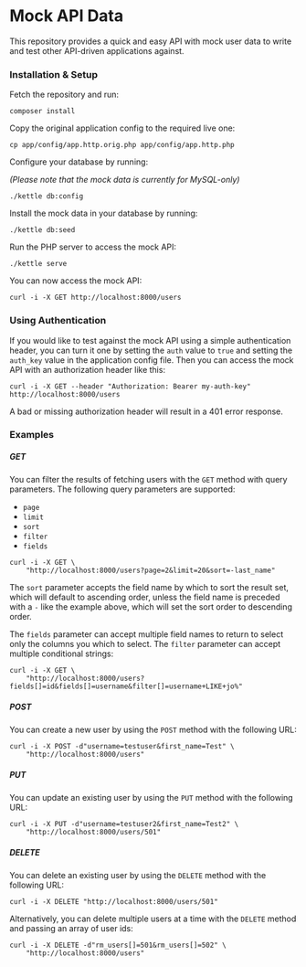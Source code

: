 # Mock API Data

This repository provides a quick and easy API with mock user data
to write and test other API-driven applications against.

### Installation & Setup

Fetch the repository and run:

```
composer install
```

Copy the original application config to the required live one:

```
cp app/config/app.http.orig.php app/config/app.http.php
``` 

Configure your database by running:

*(Please note that the mock data is currently for MySQL-only)*

```
./kettle db:config
```

Install the mock data in your database by running:

```
./kettle db:seed
```

Run the PHP server to access the mock API:

```
./kettle serve
```

You can now access the mock API:

```
curl -i -X GET http://localhost:8000/users
```

### Using Authentication

If you would like to test against the mock API using a simple
authentication header, you can turn it one by setting the `auth`
value to `true` and setting the `auth_key` value in the
application config file. Then you can access the mock API with
an authorization header like this:

```
curl -i -X GET --header "Authorization: Bearer my-auth-key" http://localhost:8000/users
```

A bad or missing authorization header will result in a 401 error response.

### Examples

##### GET

You can filter the results of fetching users with the `GET` method
with query parameters. The following query parameters are supported:

 - `page`
 - `limit`
 - `sort`
 - `filter`
 - `fields`

```
curl -i -X GET \
    "http://localhost:8000/users?page=2&limit=20&sort=-last_name"
```

The `sort` parameter accepts the field name by which to sort the
result set, which will default to ascending order, unless the field
name is preceded with a `-` like the example above, which will set
the sort order to descending order.

The `fields` parameter can accept multiple field names to return
to select only the columns you which to select. The `filter`
parameter can accept multiple conditional strings:

```
curl -i -X GET \
    "http://localhost:8000/users?fields[]=id&fields[]=username&filter[]=username+LIKE+jo%"
```

##### POST

You can create a new user by using the `POST` method with the
following URL:

```
curl -i -X POST -d"username=testuser&first_name=Test" \
    "http://localhost:8000/users"
```

##### PUT

You can update an existing user by using the `PUT` method with
the following URL:

```
curl -i -X PUT -d"username=testuser2&first_name=Test2" \
    "http://localhost:8000/users/501"
```

##### DELETE

You can delete an existing user by using the `DELETE` method
with the following URL:

```
curl -i -X DELETE "http://localhost:8000/users/501"
```

Alternatively, you can delete multiple users at a time with
the `DELETE` method and passing an array of user ids:

```
curl -i -X DELETE -d"rm_users[]=501&rm_users[]=502" \
    "http://localhost:8000/users"
```
